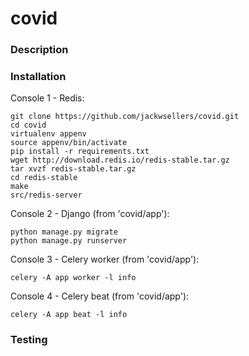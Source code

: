 # covid


### Description


### Installation

Console 1 - Redis:
```
git clone https://github.com/jackwsellers/covid.git
cd covid
virtualenv appenv
source appenv/bin/activate
pip install -r requirements.txt
wget http://download.redis.io/redis-stable.tar.gz
tar xvzf redis-stable.tar.gz
cd redis-stable
make
src/redis-server
```

Console 2 - Django (from 'covid/app'):
```
python manage.py migrate
python manage.py runserver
```

Console 3 - Celery worker (from 'covid/app'):
```
celery -A app worker -l info
```

Console 4 - Celery beat (from 'covid/app'):
```
celery -A app beat -l info
```


### Testing